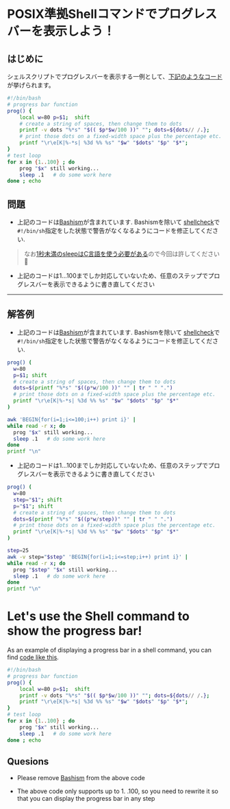 # POSIX準拠Shellコマンドでプログレスバーを表示しよう！

## はじめに

シェルスクリプトでプログレスバーを表示する一例として、[下記のようなコード](https://unix.stackexchange.com/questions/415421/linux-how-to-create-simple-progress-bar-in-bash)が挙げられます。


```bash
#!/bin/bash
# progress bar function
prog() {
    local w=80 p=$1;  shift
    # create a string of spaces, then change them to dots
    printf -v dots "%*s" "$(( $p*$w/100 ))" ""; dots=${dots// /.};
    # print those dots on a fixed-width space plus the percentage etc. 
    printf "\r\e[K|%-*s| %3d %% %s" "$w" "$dots" "$p" "$*"; 
}
# test loop
for x in {1..100} ; do
    prog "$x" still working...
    sleep .1   # do some work here
done ; echo

```


## 問題

- 上記のコードは[Bashism](https://mywiki.wooledge.org/Bashism)が含まれています. Bashismを除いて [shellcheck](https://www.shellcheck.net/#)で`#!/bin/sh`指定をした状態で警告がなくなるようにコードを修正してください.

> なお[1秒未満のsleepはC言語を使う必要がある](https://qiita.com/richmikan@github/items/65a55a405874e655fbac)ので今回は許してください:bow:

- 上記のコードは1...100までしか対応していないため、任意のステップでプログレスバーを表示できるように書き直してください

-------------------------------------------------------------------------------

## 解答例

- 上記のコードは[Bashism](https://mywiki.wooledge.org/Bashism)が含まれています. Bashismを除いて [shellcheck](https://www.shellcheck.net/#)で`#!/bin/sh`指定をした状態で警告がなくなるようにコードを修正してください.

```sh
prog() (
  w=80
  p=$1; shift
  # create a string of spaces, then change them to dots
  dots=$(printf "%*s" "$((p*w/100 ))" "" | tr " " ".")
  # print those dots on a fixed-width space plus the percentage etc.
  printf "\r\e[K|%-*s| %3d %% %s" "$w" "$dots" "$p" "$*"
)

awk 'BEGIN{for(i=1;i<=100;i++) print i}' |
while read -r x; do
  prog "$x" still working...
  sleep .1   # do some work here
done
printf "\n"
```

- 上記のコードは1...100までしか対応していないため、任意のステップでプログレスバーを表示できるように書き直してください

```sh
prog() (
  w=80
  step="$1"; shift
  p="$1"; shift
  # create a string of spaces, then change them to dots
  dots=$(printf "%*s" "$((p*w/step))" "" | tr " " ".")
  # print those dots on a fixed-width space plus the percentage etc.
  printf "\r\e[K|%-*s| %3d %% %s" "$w" "$dots" "$p" "$*"
)

step=25
awk -v step="$step" 'BEGIN{for(i=1;i<=step;i++) print i}' |
while read -r x; do
  prog "$step" "$x" still working...
  sleep .1   # do some work here
done
printf "\n"
```

# Let's use the Shell command to show the progress bar!

As an example of displaying a progress bar in a shell command, you can find [code like this](https://unix.stackexchange.com/questions/415421/linux-how-to-create-simple-progress-bar-in-bash).


```bash
#!/bin/bash
# progress bar function
prog() {
    local w=80 p=$1;  shift
    printf -v dots "%*s" "$(( $p*$w/100 ))" ""; dots=${dots// /.};
    printf "\r\e[K|%-*s| %3d %% %s" "$w" "$dots" "$p" "$*"; 
}
# test loop
for x in {1..100} ; do
    prog "$x" still working...
    sleep .1   # do some work here
done ; echo
```

## Quesions

- Please remove [Bashism](https://mywiki.wooledge.org/Bashism) from the above code

- The above code only supports up to 1. .100, so you need to rewrite it so that you can display the progress bar in any step